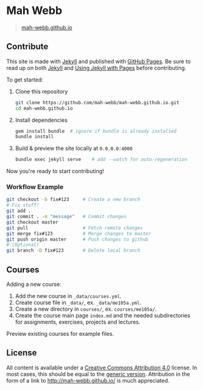 Mah Webb
==================

> [mah-webb.github.io](http://mah-webb.github.io)

## Contribute

This site is made with [Jekyll](http://jekyllrb.com) and published with [GitHub Pages](https://pages.github.com/). Be sure to read up on both [Jekyll](http://jekyllrb.com) and [Using Jekyll with Pages](https://help.github.com/articles/using-jekyll-with-pages) before contributing.

To get started:

1. Clone this repository

    ```bash
    git clone https://github.com/mah-webb/mah-webb.github.io.git
    cd mah-webb.github.io
    ```

2. Install dependencies

    ```bash
    gem install bundle  # ignore if bundle is already installed
    bundle install
    ```

3. Build & preview the site locally at `0.0.0.0:4000`

    ```bash
    bundle exec jekyll serve    # add --watch for auto-regeneration
    ```

Now you're ready to start contributing!

### Workflow Example

```bash
git checkout -b fix#123     # Create a new branch
# Fix stuff!
git add .
git commit . -m "message"   # Commit changes
git checkout master
git pull                    # Fetch remote changes
git merge fix#123           # Merge changes to master
git push origin master      # Push changes to github
# (Optional)
git branch -D fix#123       # Delete local branch
```

## Courses

Adding a new course:

1. Add the new course in `_data/courses.yml`. 
2. Create course file in `_data/`, ex. `_data/me105a.yml`.
3. Create a new directory in `courses/`, ex. `courses/me105a/`.
4. Create the course main page `index.md` and the needed subdirectories for assignments, exercises, projects and lectures.

Preview existing courses for example files.

## License

All content is available under a [Creative Commons Attribution 4.0](http://creativecommons.org/licenses/by/4.0/legalcode) license. In most cases, this should be equal to the [generic version](http://creativecommons.org/licenses/by/4.0/). Attribution in the form of a link to <http://mah-webb.github.io/> is much appreciated.
